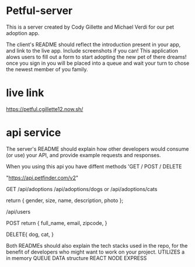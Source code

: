 # Petful-server
This is a server created by Cody Gillette and Michael Verdi for our pet adoption app.


The client's README should reflect the introduction present in your app, and link to the live app.
Include screenshots if you can!
This application alows users to fill out a form to start adopting the new pet of there dreams!
once you sign in you will be placed into a queue and wait your turn to chose the newest member of you family.
 # live link
 https://petful.cgillette12.now.sh/

# api service 
The server's README should explain how other developers would consume (or use) your API, and provide example requests and responses.

 When you using this api you have diffent methods 'GET / POST / DELETE

"https://api.petfinder.com/v2"


GET
/api/adoptions 
/api/adoptions/dogs or /api/adoptions/cats

return {
    gender,
    size,
    name,
    description,
    photo
  };

  /api/users

POST 
return {
  full_name,
  email,
  zipcode,
}

DELETE{
  dog,
  cat,
}

Both READMEs should also explain the tech stacks used in the repo, for the benefit of developers who might want to work on your project.
UTILIZES a in memory QUEUE DATA structure
REACT NODE EXPRESS 

